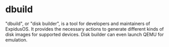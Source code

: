 # dbuild

"dbuild", or "disk builder", is a tool for developers and maintainers of ExpidusOS. It provides the necessary actions to generate different kinds of disk images for supported devices. Disk builder can even launch QEMU for emulation.
